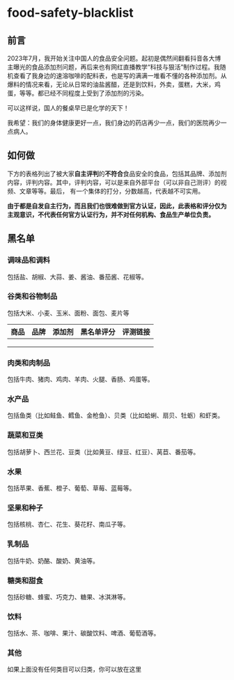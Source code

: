 # food-safety-blacklist

## 前言

2023年7月，我开始关注中国人的食品安全问题。起初是偶然间翻看抖音各大博主曝光的食品添加剂问题，再后来也有网红直播教学“科技与狠活”制作过程。我随机查看了我身边的速溶咖啡的配料表，也是写的满满一堆看不懂的各种添加剂。从爆料的情况来看，无论从日常的油盐酱醋，还是到饮料，外卖，蛋糕，大米，鸡蛋，等等。都已经不同程度上受到了添加剂的污染。

可以这样说，国人的餐桌早已是化学的天下！

我希望：我们的身体健康更好一点，我们身边的药店再少一点，我们的医院再少一点病人。

## 如何做

下方的表格列出了被大家**自主评判**的**不符合**食品安全的食品，包括其品牌、添加剂内容，评判内容。其中，评判内容，可以是来自外部平台（可以非自己测评）的视频、文章等等。最后， 有一个集体的打分，分数越高，代表越不可实用。

**由于都是自发自主行为，而且我们也很难做到官方认证，因此，此表格和评分仅为主观意识，不代表任何官方认证行为，并不对任何机构、食品生产单位负责。**

## 黑名单

### 调味品和调料

包括盐、胡椒、大蒜、姜、酱油、番茄酱、花椒等。



### 谷类和谷物制品

包括大米、小麦、玉米、面粉、面包、麦片等

| 商品 | 品牌 | 添加剂 | 黑名单评分 | 评测链接 |
| ---- | ---- | ------ | :--------- | -------- |
|      |      |        |            |          |
|      |      |        |            |          |
|      |      |        |            |          |

### 肉类和肉制品

包括牛肉、猪肉、鸡肉、羊肉、火腿、香肠、鸡蛋等。



### 水产品

包括鱼类（比如鲑鱼、鳕鱼、金枪鱼）、贝类（比如蛤蜊、扇贝、牡蛎）和虾类。



### 蔬菜和豆类

包括胡萝卜、西兰花、豆类（比如黄豆、绿豆、红豆）、莴苣、番茄等。



### 水果

包括苹果、香蕉、橙子、葡萄、草莓、蓝莓等。



### 坚果和种子

包括核桃、杏仁、花生、葵花籽、南瓜子等。



### 乳制品

包括牛奶、奶酪、酸奶、黄油等。



### 糖类和甜食

包括砂糖、蜂蜜、巧克力、糖果、冰淇淋等。



### 饮料

包括水、茶、咖啡、果汁、碳酸饮料、啤酒、葡萄酒等。



### 其他

如果上面没有任何类目可以归类，你可以放在这里




